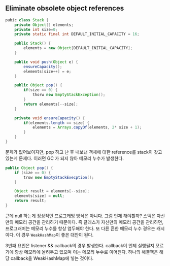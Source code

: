 ## Eliminate obsolete object references

```java
pubic class Stack {
    private Object[] elements;
    private int size=0;
    private static final int DEFAULT_INITIAL_CAPACITY = 16;

    public Stack() {
        elements = new Object[DEFAULT_INITIAL_CAPACITY];
    }

    public void push(Object e) {
        ensureCapacity();
        elements[size++] = e;
    }

    public Object pop() {
        if(size == 0) {
            thorw new EmptyStackException();
        }
        return elements[--size];
    }

    private void ensureCapacity() {
        if(elements.length == size) {
            elements = Arrays.copyOf(elements, 2* size + 1);
        }
    }
}
```

문제가 없어보이지만, pop 하고 난 후 내보낸 객체에 대한 reference를 stack이 갖고 있는게 문제다. 이러면 GC 가 되지 않아 메모리 누수가 발생한다.

```java
public Object pop() {
    if (size == 0) {
        trow new EmptyStackExecption();
    }

    Object result = elements[--size];
    elements[size] = null;
    return result;
}
```

근데 null 하는게 정상적인 프로그래밍 방식은 아니다. 그럼 언제 해야할까? 스택은 자신만의 메모리 공간을 관리하기 때문이다.
즉  클래스가 자신만의 메모리 공간을 관리하면, 프로그래머는 메모리 누수를 항상 염두해야 한다.
또 다른 흔한 메모리 누수 경우는 캐시이다. 이 경우 ``WeakHashMap``이 좋은 대안이 된다.

3번째 요인은 listener && callback의 경우 발생한다. callback이 언제 실행될지 모르기에 항상 메모리에 올려두고 있으며 이는 메모리 누수로 이어진다.
하나의 해결책은 해당 callback을 WeakHashMap에 넣는 것이다.